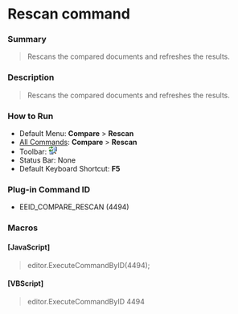 # Rescan command

### Summary

> Rescans the compared documents and refreshes the results.

### Description

> Rescans the compared documents and refreshes the results.

### How to Run

- Default Menu: **Compare** \> **Rescan**
- [All Commands](../tools/all_commands): **Compare** \> **Rescan**
- Toolbar: ![](../../images/rescan24x16.gif)
- Status Bar: None
- Default Keyboard Shortcut: **F5**

### Plug-in Command ID

- EEID\_COMPARE\_RESCAN (4494)

### Macros

#### \[JavaScript\]

> editor.ExecuteCommandByID(4494);

#### \[VBScript\]

> editor.ExecuteCommandByID 4494
